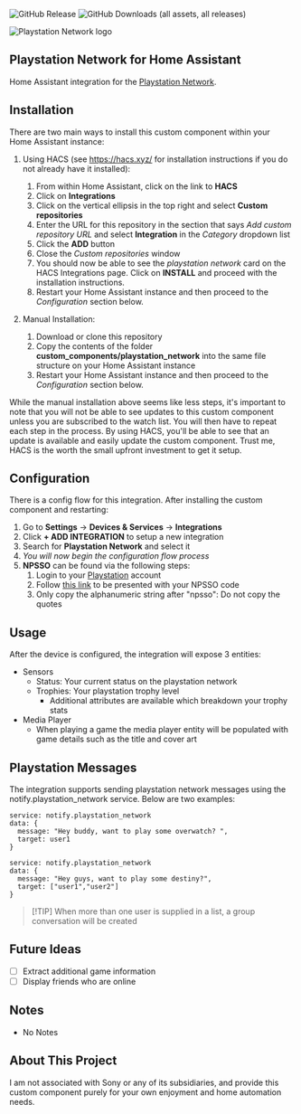 ![GitHub Release](https://img.shields.io/github/v/release/jackjpowell/hass-psn)
![GitHub Downloads (all assets, all releases)](https://img.shields.io/github/downloads/jackjpowell/hass-psn/total)

<picture>
  <source media="(prefers-color-scheme: dark)" srcset="https://brands.home-assistant.io/playstation_network/dark_logo.png">
  <img alt="Playstation Network logo" src="https://brands.home-assistant.io/playstation_network/logo.png">
</picture>

## Playstation Network for Home Assistant

Home Assistant integration for the [Playstation Network](https://www.psn.com/).

## Installation

There are two main ways to install this custom component within your Home Assistant instance:

1. Using HACS (see https://hacs.xyz/ for installation instructions if you do not already have it installed):

   1. From within Home Assistant, click on the link to **HACS**
   2. Click on **Integrations**
   3. Click on the vertical ellipsis in the top right and select **Custom repositories**
   4. Enter the URL for this repository in the section that says _Add custom repository URL_ and select **Integration** in the _Category_ dropdown list
   5. Click the **ADD** button
   6. Close the _Custom repositories_ window
   7. You should now be able to see the _playstation network_ card on the HACS Integrations page. Click on **INSTALL** and proceed with the installation instructions.
   8. Restart your Home Assistant instance and then proceed to the _Configuration_ section below.

2. Manual Installation:
   1. Download or clone this repository
   2. Copy the contents of the folder **custom_components/playstation_network** into the same file structure on your Home Assistant instance
   3. Restart your Home Assistant instance and then proceed to the _Configuration_ section below.

While the manual installation above seems like less steps, it's important to note that you will not be able to see updates to this custom component unless you are subscribed to the watch list. You will then have to repeat each step in the process. By using HACS, you'll be able to see that an update is available and easily update the custom component. Trust me, HACS is the worth the small upfront investment to get it setup.

## Configuration

There is a config flow for this integration. After installing the custom component and restarting:

1. Go to **Settings** -> **Devices & Services** -> **Integrations**
2. Click **+ ADD INTEGRATION** to setup a new integration
3. Search for **Playstation Network** and select it
4. _You will now begin the configuration flow process_
5. **NPSSO** can be found via the following steps:
   1. Login to your [Playstation](https://playstation.com) account
   2. Follow [this link](https://ca.account.sony.com/api/v1/ssocookie) to be presented with your NPSSO code
   3. Only copy the alphanumeric string after "npsso": Do not copy the quotes

## Usage

After the device is configured, the integration will expose 3 entities:

- Sensors
  - Status: Your current status on the playstation network
  - Trophies: Your playstation trophy level
    - Additional attributes are available which breakdown your trophy stats
- Media Player
  - When playing a game the media player entity will be populated with game details such as the title and cover art

## Playstation Messages

The integration supports sending playstation network messages using the notify.playstation_network service. Below are two examples:

```
service: notify.playstation_network
data: {
  message: "Hey buddy, want to play some overwatch? ",
  target: user1
}
```

```
service: notify.playstation_network
data: {
  message: "Hey guys, want to play some destiny?",
  target: ["user1","user2"]
}
```

> [!TIP] When more than one user is supplied in a list, a group conversation will be created

## Future Ideas

- [ ] Extract additional game information
- [ ] Display friends who are online

## Notes

- No Notes

## About This Project

I am not associated with Sony or any of its subsidiaries, and provide this custom component purely for your own enjoyment and home automation needs.
